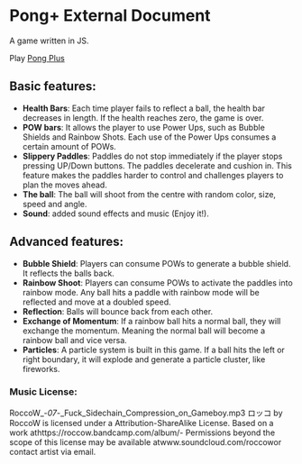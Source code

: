 # Pong+ External Document
A game written in JS. 

Play [Pong Plus](https://dwang0721.github.io/PongPlus/)


## Basic features:
*	**Health Bars**: Each time player fails to reflect a ball, the health bar decreases in length. If the health reaches zero, the game is over.
*	**POW bars**: It allows the player to use Power Ups, such as Bubble Shields and Rainbow Shots. Each use of the Power Ups consumes a certain amount of POWs.
*	**Slippery Paddles**: Paddles do not stop immediately if the player stops pressing UP/Down buttons. The paddles decelerate and cushion in. This feature makes the paddles harder to control and challenges players to plan the moves ahead.
*	**The ball**: The ball will shoot from the centre with random color, size, speed and angle.
*	**Sound**: added sound effects and music (Enjoy it!).


## Advanced features:
*	**Bubble Shield**: Players can consume POWs to generate a bubble shield. It reflects the balls back.
*	**Rainbow Shoot**: Players can consume POWs to activate the paddles into rainbow mode. Any ball hits a paddle with rainbow mode will be reflected and move at a doubled speed.
*	**Reflection**:  Balls will bounce back from each other.
*	**Exchange of Momentum**: If a rainbow ball hits a normal ball, they will exchange the momentum. Meaning the normal ball will become a rainbow ball and vice versa. 
*	**Particles**: A particle system is built in this game. If a ball hits the left or right boundary, it will explode and generate a particle cluster, like fireworks.


### Music License:
RoccoW_-_07_-_Fuck_Sidechain_Compression_on_Gameboy.mp3
ロッコ by RoccoW is licensed under a Attribution-ShareAlike License. 
Based on a work athttps://roccow.bandcamp.com/album/-
Permissions beyond the scope of this license may be available atwww.soundcloud.com/roccowor contact artist via email.
